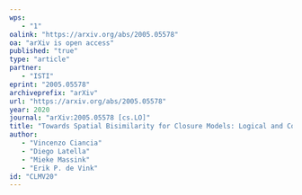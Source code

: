 ```yaml
---
wps: 
   - "1"
oalink: "https://arxiv.org/abs/2005.05578"
oa: "arXiv is open access"
published: "true"
type: "article"
partner: 
   - "ISTI"
eprint: "2005.05578"
archiveprefix: "arXiv"
url: "https://arxiv.org/abs/2005.05578"
year: 2020
journal: "arXiv:2005.05578 [cs.LO]"
title: "Towards Spatial Bisimilarity for Closure Models: Logical and Coalgebraic Characterisations"
author: 
   - "Vincenzo Ciancia"
   - "Diego Latella"
   - "Mieke Massink"
   - "Erik P. de Vink"
id: "CLMV20"
---
```

